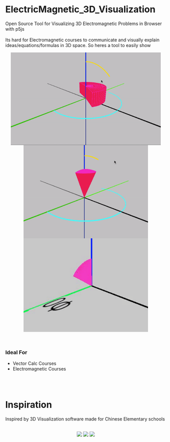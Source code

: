 # ElectricMagnetic_3D_Visualization
Open Source Tool for Visualizing 3D Electromagnetic Problems in Browser with p5js
</br>
</br>
Its hard for Electromagnetic courses to communicate and visually explain ideas/equations/formulas in 3D space. So heres a tool to easily show 

 <p align="center" style="vertical-align: top; position: relative" >
   <img align="top" style="vertical-align:top;position: relative" src="https://github.com/aziddy/ElectricMagnetic_3DVisualization/blob/master/media/beta_cylinder.gif?raw=true" width="470"/>
   <img align="top" style="vertical-align:top;position: relative" src="https://github.com/aziddy/ElectricMagnetic_3DVisualization/blob/master/media/beta_spherical2.gif?raw=true" width="390"/>
  <img align="top" style="vertical-align:top;position: relative" src="https://github.com/aziddy/ElectricMagnetic_3DVisualization/blob/master/media/beta_spherical_gif.gif?raw=true" width="390"/>
</p>
<br>

### Ideal For
* Vector Calc Courses
* Electromagnetic Courses
<br>
<br>

# Inspiration
Inspired by 3D Visualization software made for Chinese Elementary schools
<br>
<br>
 <p align="center" style="vertical-align: top; position: relative" >
   <img align="top" style="vertical-align:top;position: relative" src="https://github.com/aziddy/Electromagnetic_3D_Visualization/blob/master/media/inspiration1.gif?raw=true" width="400"/>
   <img align="top" style="vertical-align:top;position: relative" src="https://github.com/aziddy/Electromagnetic_3D_Visualization/blob/master/media/inspiration3.gif?raw=true" width="400"/>
  <img align="top" style="vertical-align:top;position: relative" src="https://github.com/aziddy/Electromagnetic_3D_Visualization/blob/master/media/inspiration2.gif?raw=true" width="400"/>
</p>
<br>

